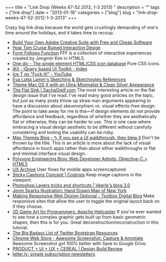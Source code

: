 +++
title = "Link Drop (Weeks 47-52 2012, 1-3 2013) "
description = ""
tags = ["link drop"]
date = "2013-01-18"
categories = ["blog"]
slug = "link-drop-weeks-47-52-2012-1-3-2013"
+++



<p>Crazy big link drop because the world gets crushingly demanding of one's time around the holidays, and it takes time to recoup. </p>
<ul class="ld">
<li><a href="http://lifehacker.com/5976725/build-your-own-adobe-creative-suite-with-free-and-cheap-software" class="ttl">Build Your Own Adobe Creative Suite with Free and Cheap Software</a> </li>
<li><a href="http://www.slideshare.net/sjors/stranger-world-redux-web-edition" class="ttl">How Tom Cruise Ruined Interaction Design</a> </li>
<li><a href="http://fff.cmiscm.com/#!/about" class="ttl">Form Follows Function</a> FFF is a collection of interactive experiences created by Jongmin Kim in HTML5.</li>
<li><a href="http://one-div.com/" class="ttl">One div - The single element HTML/CSS icon database</a> Pure CSS icons.</li>
<li><a href="http://jquery-jkit.com/" class="ttl">jKit - jQuery based UI Toolkit - Index</a> </li>
<li><a href="http://www.youtube.com/watch?v=mAlzPgXb6rE" class="ttl">Ice T on "Fuck It!" - YouTube</a> </li>
<li><a href="http://evalottalamm.wordpress.com/2012/04/05/sketchnotes-references/" class="ttl">Eva Lotta Lamm's Sketching &amp; Sketchnotes References</a> </li>
<li><a href="http://osxdaily.com/2012/07/03/theme-mac-os-x-with-a-clean-ultra-minimalist-silver-appearance/" class="ttl">Theme Mac OS X with an Ultra-Minimalist &amp; Clean Silver Appearance</a> </li>
<li><a href="http://sachagreif.com/the-flat-sink/" class="ttl">The Flat Sink | SachaGreif.com</a> The most interesting article on the flat design issue that I've read. I've read many good articles on the topic, but just as many posts throw up straw man arguments appearing to have a discussion about skeumorphism vs. visual effects-free design. The point to take away for me is this—if design elements do not provide affordance and feedback, regardless of whether they are aesthetically flat or otherwise, they can be harder to use. This is one case where embracing a visual design aesthetic to be different without carefully considering and testing the usability can be risky.</li>
<li><a href="http://blog.maxrudberg.com/post/38958984259/if-you-see-a-ui-walkthrough-they-blew-it" class="ttl">Max Themes Blog - ✎ If you see a UI walkthrough, they blew it</a> Don't be thrown by the title. This is an article is more about the lack of visual affordance in touch apps rather than about either walkthroughs or flat and minimal interface visual design.</li>
<li><a href="http://engblog.polyvore.com/2012/12/web-developer-admits-objective-c-html.html" class="ttl">Polyvore Engineering Blog: Web Developer Admits: Objective-C > HTML5</a> </li>
<li><a href="http://uxarchive.com/" class="ttl">UX Archive</a> User flows for mobile apps screencaptured.</li>
<li><a href="http://tympanus.net/codrops/2012/12/13/sticky-captions-concept/" class="ttl">Sticky Captions Concept | Codrops</a> Keep image captions in the viewport.</li>
<li><a href="http://veerle.duoh.com/design/article/photoshop_layers_tricks_and_shortcuts" class="ttl">Photoshop Layers tricks and shortcuts | Veerle's blog 3.0</a> </li>
<li><a href="http://jennisparks.blogspot.com/2012/12/hand-drawn-map-of-new-york.html" class="ttl">Jenni Sparks Illustration: Hand Drawn Map of New York</a> </li>
<li><a href="http://toolboxdigital.com/2011/06/making-responsive-web-design-optional/" class="ttl">Making Responsive Web Design Optional - Toolbox Digital Blog</a> Make responsive sites that allow the user to toggle the original layout back on if they choose.</li>
<li><a href="http://2dgameartforprogrammers.blogspot.in/2012/09/apache-helicopter.html" class="ttl">2D Game Art for Programmers: Apache Helicopter</a> If you've ever wanted to see how a complex graphic gets built up from basic geometric shapes, then this is for you. Great deconstruction/reconstruction in this tutorial.</li>
<li><a href="http://www.bootstraphero.com/the-big-badass-list-of-twitter-bootstrap-resources" class="ttl">The Big Badass List of Twitter Bootstrap Resources</a> </li>
<li><a href="https://chrome.google.com/webstore/detail/awesome-screenshot-captur/alelhddbbhepgpmgidjdcjakblofbmce" class="ttl">Chrome Web Store - Awesome Screenshot: Capture &amp; Annotate</a> Awesome Screenshot got 100% better with Save to Google Drive.</li>
<li><a href="http://edlea.blogspot.com/2012/06/product-ui-ux-cereal.html" class="ttl">PRODUCT + UI + UX + CEREAL | Design Build Review</a> </li>
<li><a href="http://letter.ly/" class="ttl">letter.ly: simple subscription newsletters</a> </li>
</ul>
    
  
